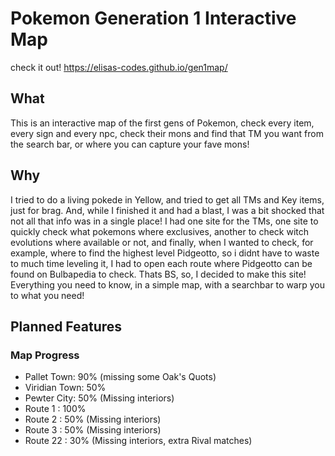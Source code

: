 # Pokemon Generation 1 Interactive Map

check it out! https://elisas-codes.github.io/gen1map/
 
## What
This is an interactive map of the first gens of Pokemon, check every item, every sign and every npc, check their mons and find that TM you want from the search bar, or where you can capture your fave mons!

## Why
I tried to do a living pokede in Yellow, and tried to get all TMs and Key items, just for brag. And, while I finished it and had a blast, I was a bit shocked that not all that info was in a single place! I had one site for the TMs, one site to quickly check what pokemons where exclusives, another to check witch evolutions where available or not, and finally, when I wanted to check, for example, where to find the highest level Pidgeotto, so i didnt have to waste to much time leveling it, I had to open each route where Pidgeotto can be found on Bulbapedia to check.
Thats BS, so, I decided to make this site! Everything you need to know, in a simple map, with a searchbar to warp you to what you need!

## Planned Features


### Map Progress
* Pallet Town: 90% (missing some Oak's Quots)
* Viridian Town: 50%
* Pewter City: 50% (Missing interiors)
* Route 1 : 100%
* Route 2 : 50% (Missing interiors)
* Route 3 : 50% (Missing interiors)
* Route 22 : 30%  (Missing interiors, extra Rival matches)